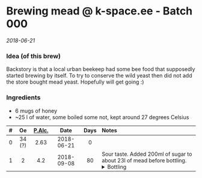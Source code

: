# Brewing mead @ k-space.ee - Batch 000

_2018-06-21_



### Idea (of this brew)
Backstory is that a local urban beekeep had some bee food that supposedly started brewing by itself. To try to conserve the wild yeast then did not add the store bought mead yeast. Hopefully will get going :)

### Ingredients
* 6 mugs of honey
* ~25 l of water, some boiled some not, kept around 27 degrees Celsius

| # | Oe | [P.Alc.](https://www.brewersfriend.com/abv-calculator/ "Potential alcohol if Final Gravity is 1.012") |   Date   | Days | Notes |
| - | :-: | :---: | :--: | :----: | :------------------ |
| 0 | 34 (?) | 2.63 | 2018-06-21 | 0 | |
| 1 | 2 | 4.2 | 2018-09-08 | 80 | Sour taste. Added 200ml of sugar to about 23l of mead before bottling. </br><details><summary>Bottling</summary><p><img src="../../img/mead/0000.jpg" alt="Cleaning bottles with a power drill" title="Power Cleaning" /></p></br><p><img src="../../img/mead/0001.jpg" alt="Draingin fermentation buckit" title="Brew Drain" /></p></details> |
